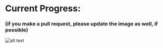 # Current Progress:
### (if you make a pull request, please update the image as well, if possible)
![alt text](https://www.imgurupload.com/uploads/20210102/80d7ac67773617d9d699143d2736b50f20e3346d.jpeg)
